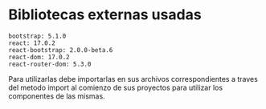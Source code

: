 # Bibliotecas externas usadas 

    bootstrap: 5.1.0
    react: 17.0.2
    react-bootstrap: 2.0.0-beta.6
    react-dom: 17.0.2
    react-router-dom: 5.3.0

Para utilizarlas debe importarlas en sus archivos correspondientes a traves del metodo import al comienzo de sus proyectos para utilizar los componentes de las mismas.